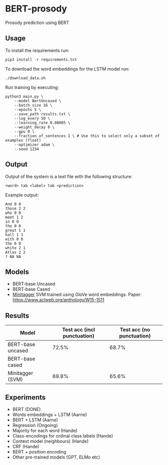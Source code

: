 # BERT-prosody
Prosody prediction using BERT

## Usage

To install the requirements run:

```console
pip3 install -r requirements.txt
```

To download the word embeddings for the LSTM model run:
```console
./download_data.sh
```

Run training by executing:

```console
python3 main.py \
    --model BertUncased \
    --batch_size 16 \
    --epochs 5 \
    --save_path results.txt \
    --log_every 50 \
    --learning_rate 0.00005 \
    --weight_decay 0 \
    --gpu 0 \
    --fraction_of_sentences 1 \ # Use this to select only a subset of examples (float)
    --optimizer adam \
    --seed 1234
```

## Output

Output of the system is a text file with the following structure:

```
<word> tab <label> tab <prediction>
```

Example output:
```
And 0 0
those 2 2
who 0 0
meet 1 2
in 0 0
the 0 0
great 1 1
hall 1 1
with 0 0
the 0 0
white 2 1
Atlas 2 2
? NA NA
```

## Models

* BERT-base Uncased
* BERT-base Cased
* [Minitagger](https://github.com/karlstratos/minitagger) SVM trained using GloVe word embeddings. Paper: https://www.aclweb.org/anthology/W15-1511

## Results


| Model             | Test acc (incl punctuation) |Test acc (no punctuation) |
| ---               |  ---                        | ---                      |
| BERT-base uncased | 72.5%                       | 68.7%                    |
| BERT-base cased   |                             |                          |
| Minitagger (SVM)  | 69.8%                       | 65.6%                    |

## Experiments

* BERT (DONE)
* Words embeddings + LSTM (Aarne)
* BERT + LSTM (Aarne)
* Regression (Ongoing)
* Majority for each word (Hande)
* Class-encodings for ordinal class labels (Hande)
* Context model (neighbours) (Hande)
* CRF (Hande)
* BERT + position encoding
* Other pre-trained models (GPT, ELMo etc)
